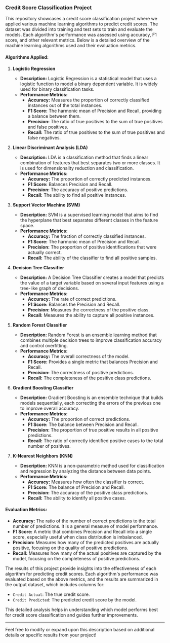 
### Credit Score Classification Project

This repository showcases a credit score classification project where we applied various machine learning algorithms to predict credit scores. The dataset was divided into training and test sets to train and evaluate the models. Each algorithm's performance was assessed using accuracy, F1 score, and other relevant metrics. Below is a detailed overview of the machine learning algorithms used and their evaluation metrics.

#### **Algorithms Applied:**

1. **Logistic Regression**
   - **Description:** Logistic Regression is a statistical model that uses a logistic function to model a binary dependent variable. It is widely used for binary classification tasks.
   - **Performance Metrics:**
     - **Accuracy:** Measures the proportion of correctly classified instances out of the total instances.
     - **F1 Score:** The harmonic mean of Precision and Recall, providing a balance between them.
     - **Precision:** The ratio of true positives to the sum of true positives and false positives.
     - **Recall:** The ratio of true positives to the sum of true positives and false negatives.

2. **Linear Discriminant Analysis (LDA)**
   - **Description:** LDA is a classification method that finds a linear combination of features that best separates two or more classes. It is used for dimensionality reduction and classification.
   - **Performance Metrics:**
     - **Accuracy:** The proportion of correctly predicted instances.
     - **F1 Score:** Balances Precision and Recall.
     - **Precision:** The accuracy of positive predictions.
     - **Recall:** The ability to find all positive instances.

3. **Support Vector Machine (SVM)**
   - **Description:** SVM is a supervised learning model that aims to find the hyperplane that best separates different classes in the feature space.
   - **Performance Metrics:**
     - **Accuracy:** The fraction of correctly classified instances.
     - **F1 Score:** The harmonic mean of Precision and Recall.
     - **Precision:** The proportion of positive identifications that were actually correct.
     - **Recall:** The ability of the classifier to find all positive samples.

4. **Decision Tree Classifier**
   - **Description:** A Decision Tree Classifier creates a model that predicts the value of a target variable based on several input features using a tree-like graph of decisions.
   - **Performance Metrics:**
     - **Accuracy:** The rate of correct predictions.
     - **F1 Score:** Balances the Precision and Recall.
     - **Precision:** Measures the correctness of the positive class.
     - **Recall:** Measures the ability to capture all positive instances.

5. **Random Forest Classifier**
   - **Description:** Random Forest is an ensemble learning method that combines multiple decision trees to improve classification accuracy and control overfitting.
   - **Performance Metrics:**
     - **Accuracy:** The overall correctness of the model.
     - **F1 Score:** Provides a single metric that balances Precision and Recall.
     - **Precision:** The correctness of positive predictions.
     - **Recall:** The completeness of the positive class predictions.

6. **Gradient Boosting Classifier**
   - **Description:** Gradient Boosting is an ensemble technique that builds models sequentially, each correcting the errors of the previous one to improve overall accuracy.
   - **Performance Metrics:**
     - **Accuracy:** The proportion of correct predictions.
     - **F1 Score:** The balance between Precision and Recall.
     - **Precision:** The proportion of true positive results in all positive predictions.
     - **Recall:** The ratio of correctly identified positive cases to the total number of positives.

7. **K-Nearest Neighbors (KNN)**
   - **Description:** KNN is a non-parametric method used for classification and regression by analyzing the distance between data points.
   - **Performance Metrics:**
     - **Accuracy:** Measures how often the classifier is correct.
     - **F1 Score:** The balance of Precision and Recall.
     - **Precision:** The accuracy of the positive class predictions.
     - **Recall:** The ability to identify all positive cases.

#### **Evaluation Metrics:**
- **Accuracy:** The ratio of the number of correct predictions to the total number of predictions. It is a general measure of model performance.
- **F1 Score:** A metric that combines Precision and Recall into a single score, especially useful when class distribution is imbalanced.
- **Precision:** Measures how many of the predicted positives are actually positive, focusing on the quality of positive predictions.
- **Recall:** Measures how many of the actual positives are captured by the model, focusing on the completeness of positive predictions.

The results of this project provide insights into the effectiveness of each algorithm for predicting credit scores. Each algorithm's performance was evaluated based on the above metrics, and the results are summarized in the output dataset, which includes columns for:
- `Credit Actual`: The true credit score.
- `Credit Predicted`: The predicted credit score by the model.

This detailed analysis helps in understanding which model performs best for credit score classification and guides further improvements.

---

Feel free to modify or expand upon this description based on additional details or specific results from your project!

